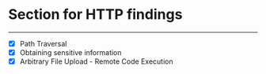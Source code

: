 # Section for HTTP findings
___
- [x] Path Traversal
- [x] Obtaining sensitive information
- [x] Arbitrary File Upload - Remote Code Execution